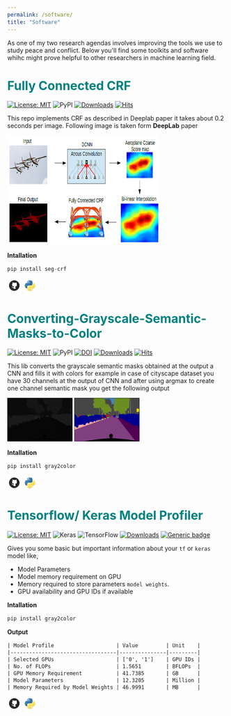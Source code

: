 ```yaml
---
permalink: /software/
title: "Software"
---
```


As one of my two research agendas involves improving the tools we use to study peace and conflict. Below you'll find some toolkits and software whihc might prove helpful to other researchers in machine learning field.

# <span style="color:teal">Fully Connected CRF</span>
[![License: MIT](https://img.shields.io/badge/License-MIT-yellow.svg)](https://opensource.org/licenses/MIT) ![PyPI](https://img.shields.io/pypi/v/a) [![Downloads](https://pepy.tech/badge/seg-crf)](https://pepy.tech/project/seg-crf) [![Hits](https://hits.seeyoufarm.com/api/count/incr/badge.svg?url=https%3A%2F%2Fgithub.com%2FMr-TalhaIlyas%2FConditional-Random-Fields-CRF&count_bg=%2379C83D&title_bg=%23555555&icon=&icon_color=%23E7E7E7&title=hits&edge_flat=false)](https://hits.seeyoufarm.com)

This repo implements CRF as described in Deeplab paper it takes about 0.2 seconds per image. Following image is taken form **DeepLab** paper

<img src="https://github.com/Mr-TalhaIlyas/Conditional-Random-Fields-CRF/raw/master/screens/img1.png" width="350" height="250">

**Intallation**

```r
pip install seg-crf
```

[![](https://github.com/Mr-TalhaIlyas/Mr-TalhaIlyas.github.io/raw/master/images/git.png "Github")](https://github.com/Mr-TalhaIlyas/Conditional-Random-Fields-CRF) [![](https://github.com/Mr-TalhaIlyas/Mr-TalhaIlyas.github.io/raw/master/images/pngegg%20(3).png "PyPi")](https://pypi.org/project/seg-crf/)

# <span style="color:teal">Converting-Grayscale-Semantic-Masks-to-Color</span>
[![License: MIT](https://img.shields.io/badge/License-MIT-yellow.svg)](https://opensource.org/licenses/MIT) ![PyPI](https://img.shields.io/pypi/v/five?color=green&label=pypi%20project) [![DOI](https://zenodo.org/badge/357129295.svg)](https://zenodo.org/badge/latestdoi/357129295) [![Downloads](https://pepy.tech/badge/gray2color)](https://pepy.tech/project/gray2color) [![Hits](https://hits.seeyoufarm.com/api/count/incr/badge.svg?url=https%3A%2F%2Fgithub.com%2FMr-TalhaIlyas%2FConverting-Grayscale-Semantic-Masks-to-Color&count_bg=%2379C83D&title_bg=%23555555&icon=&icon_color=%23E7E7E7&title=hits&edge_flat=false)](https://hits.seeyoufarm.com)

This lib converts the grayscale semantic masks obtained at the output a CNN and fills it with colors for example in case of cityscape dataset you have 30 channels at the output of CNN and after using argmax to create one channel semantic mask you get the following output

<img src="https://github.com/Mr-TalhaIlyas/Converting-Grayscale-Semantic-Masks-to-Color/raw/master/screens/gray.png" width="150" height="100"> <img src="https://github.com/Mr-TalhaIlyas/Converting-Grayscale-Semantic-Masks-to-Color/raw/master/screens/rgb.png" width="150" height="100">

**Intallation**

```r
pip install gray2color
```

[![](https://github.com/Mr-TalhaIlyas/Mr-TalhaIlyas.github.io/raw/master/images/git.png "Github")](https://github.com/Mr-TalhaIlyas/Converting-Grayscale-Semantic-Masks-to-Color) [![](https://github.com/Mr-TalhaIlyas/Mr-TalhaIlyas.github.io/raw/master/images/pngegg%20(3).png "PyPi")](https://pypi.org/project/gray2color/)

# <span style="color:teal">Tensorflow/ Keras Model Profiler</span>
[![License: MIT](https://img.shields.io/badge/License-MIT-yellow.svg)](https://opensource.org/licenses/MIT)
<img alt="Keras" src="https://img.shields.io/badge/Keras%20-%23D00000.svg?&style=for-the-badge&logo=Keras&logoColor=white"/> <img alt="TensorFlow" src="https://img.shields.io/badge/TensorFlow%20-%23FF6F00.svg?&style=for-the-badge&logo=TensorFlow&logoColor=white" /> [![Downloads](https://pepy.tech/badge/model-profiler)](https://pepy.tech/project/model-profiler) [![Generic badge](https://img.shields.io/badge/Version-1.1.8-<COLOR>.svg)](https://shields.io/)

Gives you some basic but important information about your `tf` or `keras` model like,

* Model Parameters
* Model memory requirement on GPU
* Memory required to store parameters `model weights`.
* GPU availability and GPU IDs if available

**Intallation**

```r
pip install gray2color
```
**Output**
```
| Model Profile                    | Value         | Unit    |
|----------------------------------|---------------|---------|
| Selected GPUs                    | ['0', '1']    | GPU IDs |
| No. of FLOPs                     | 1.5651        | BFLOPs  |
| GPU Memory Requirement           | 41.7385       | GB      |
| Model Parameters                 | 12.3205       | Million |
| Memory Required by Model Weights | 46.9991       | MB      |
```
[![](https://github.com/Mr-TalhaIlyas/Mr-TalhaIlyas.github.io/raw/master/images/git.png "Github")](https://github.com/Mr-TalhaIlyas/Tensorflow-Keras-Model-Profiler) [![](https://github.com/Mr-TalhaIlyas/Mr-TalhaIlyas.github.io/raw/master/images/pngegg%20(3).png "PyPi")](https://pypi.org/project/model-profiler/)

